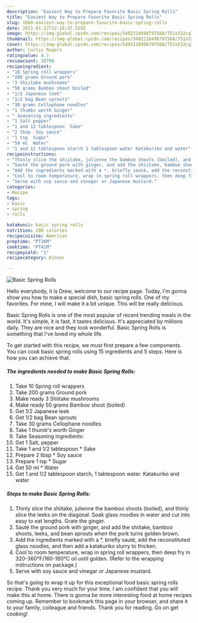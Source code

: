 ```yaml
---
description: "Easiest Way to Prepare Favorite Basic Spring Rolls"
title: "Easiest Way to Prepare Favorite Basic Spring Rolls"
slug: 1660-easiest-way-to-prepare-favorite-basic-spring-rolls
date: 2021-01-22T12:16:37.529Z
image: https://img-global.cpcdn.com/recipes/5492210498797568/751x532cq70/basic-spring-rolls-recipe-main-photo.jpg
thumbnail: https://img-global.cpcdn.com/recipes/5492210498797568/751x532cq70/basic-spring-rolls-recipe-main-photo.jpg
cover: https://img-global.cpcdn.com/recipes/5492210498797568/751x532cq70/basic-spring-rolls-recipe-main-photo.jpg
author: Curtis Rogers
ratingvalue: 4.7
reviewcount: 20798
recipeingredient:
- "10 Spring roll wrappers"
- "200 grams Ground pork"
- "3 Shiitake mushrooms"
- "50 grams Bamboo shoot boiled"
- "1/2 Japanese leek"
- "1/2 bag Bean sprouts"
- "30 grams Cellophane noodles"
- "1 thumbs worth Ginger"
- " Seasoning ingredients"
- "1 Salt pepper"
- "1 and 12 tablespoon  Sake"
- "2 tbsp  Soy sauce"
- "1 tsp  Sugar"
- "50 ml  Water"
- "1 and 12 tablespoon starch 1 tablespoon water Katakuriko and water"
recipeinstructions:
- "Thinly slice the shiitake, julienne the bamboo shoots (boiled), and thinly slice the leeks on the diagonal. Soak glass noodles in water and cut into easy to eat lengths. Grate the ginger."
- "Sautè the ground pork with ginger, and add the shiitake, bamboo shoots, leeks, and bean sprouts when the pork turns golden brown."
- "Add the ingredients marked with a *, briefly sauté, add the reconstituted glass noodles, and then add a katakuriko slurry to thicken."
- "Cool to room temperature, wrap in spring roll wrappers, then deep fry in 320-360°F/160-180°C oil until golden. (Refer to the wrapping instructions on package.)"
- "Serve with soy sauce and vinegar or Japanese mustard."
categories:
- Recipe
tags:
- basic
- spring
- rolls

katakunci: basic spring rolls 
nutrition: 208 calories
recipecuisine: American
preptime: "PT36M"
cooktime: "PT41M"
recipeyield: "1"
recipecategory: Dinner

---
```



![Basic Spring Rolls](https://img-global.cpcdn.com/recipes/5492210498797568/751x532cq70/basic-spring-rolls-recipe-main-photo.jpg)

Hello everybody, it is Drew, welcome to our recipe page. Today, I'm gonna show you how to make a special dish, basic spring rolls. One of my favorites. For mine, I will make it a bit unique. This will be really delicious.



Basic Spring Rolls is one of the most popular of recent trending meals in the world. It's simple, it is fast, it tastes delicious. It's appreciated by millions daily. They are nice and they look wonderful. Basic Spring Rolls is something that I've loved my whole life.


To get started with this recipe, we must first prepare a few components. You can cook basic spring rolls using 15 ingredients and 5 steps. Here is how you can achieve that.

<!--inarticleads1-->

##### The ingredients needed to make Basic Spring Rolls:

1. Take 10 Spring roll wrappers
1. Take 200 grams Ground pork
1. Make ready 3 Shiitake mushrooms
1. Make ready 50 grams Bamboo shoot (boiled)
1. Get 1/2 Japanese leek
1. Get 1/2 bag Bean sprouts
1. Take 30 grams Cellophane noodles
1. Take 1 thumb&#39;s worth Ginger
1. Take  Seasoning ingredients:
1. Get 1 Salt, pepper
1. Take 1 and 1/2 tablespoon * Sake
1. Prepare 2 tbsp * Soy sauce
1. Prepare 1 tsp * Sugar
1. Get 50 ml * Water
1. Get 1 and 1/2 tablespoon starch, 1 tablespoon water. Katakuriko and water




<!--inarticleads2-->

##### Steps to make Basic Spring Rolls:

1. Thinly slice the shiitake, julienne the bamboo shoots (boiled), and thinly slice the leeks on the diagonal. Soak glass noodles in water and cut into easy to eat lengths. Grate the ginger.
1. Sautè the ground pork with ginger, and add the shiitake, bamboo shoots, leeks, and bean sprouts when the pork turns golden brown.
1. Add the ingredients marked with a *, briefly sauté, add the reconstituted glass noodles, and then add a katakuriko slurry to thicken.
1. Cool to room temperature, wrap in spring roll wrappers, then deep fry in 320-360°F/160-180°C oil until golden. (Refer to the wrapping instructions on package.)
1. Serve with soy sauce and vinegar or Japanese mustard.




So that's going to wrap it up for this exceptional food basic spring rolls recipe. Thank you very much for your time. I am confident that you will make this at home. There is gonna be more interesting food at home recipes coming up. Remember to bookmark this page in your browser, and share it to your family, colleague and friends. Thank you for reading. Go on get cooking!
